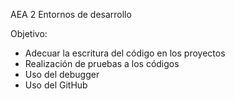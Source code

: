 AEA 2 Entornos de desarrollo

Objetivo:
  - Adecuar la escritura del código en los proyectos
  - Realización de pruebas a los códigos
  - Uso del debugger
  - Uso del GitHub
